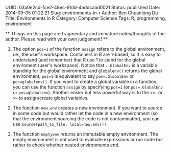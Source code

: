 UUID: 03a0e2cd-fce2-48ec-9fdd-4addcaad0021
Status: published
Date: 2014-09-05 01:22:21
Slug: environments-in-r
Author: Ben Chuanlong Du
Title: Environments in R
Category: Computer Science
Tags: R, programming, environment

**
Things on this page are
fragmentary and immature notes/thoughts of the author.
Please read with your own judgement!
**

1. The option `pos=1` of the function `assign` refers to the global environment, 
i.e., the user's workspace. 
Containers in R are 1-based, 
so it is easy to understand (and remember) that R use 1 to stand for the global enviroment (user's workspace).
Notice that `..GlobalEnv` is a variable standing for the global environment and `globalenv()` returns the global environment,
`pos=1` is equivalent to say `pos=.GlobalEnv` or `pos=globalenv()`.
If you want to create a global variable in a function,
you can use the function `assign` by specifying `pos=1` (or `pos=.GlobalEnv` or `pos=globalenv`).
Another easier but less powerful way is to the `<<-` or `->>` to assign/create global variables. 
    
2. The function `new.env` creates a new environment. 
If you want to source in some code 
but would rather let the code in a new environment (so that the environment sourcing the code is not contaminated),
you can use `source(path_to_file, local=new.env())`.

3. The function `emptyenv` returns an immutable empty environment. 
The empty environment is not used to evaluate expressions or run code but rather to check whether nested environments end.
